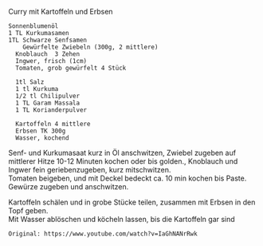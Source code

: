 Curry mit Kartoffeln und Erbsen


    Sonnenblumenöl 
    1 TL Kurkumasamen 
    1TL Schwarze Senfsamen 
        Gewürfelte Zwiebeln (300g, 2 mittlere)
      Knoblauch  3 Zehen
      Ingwer, frisch (1cm)
      Tomaten, grob gewürfelt 4 Stück
      
      1tl Salz
      1 tl Kurkuma
      1/2 tl Chilipulver
      1 TL Garam Massala
      1 TL Korianderpulver
      
      Kartoffeln 4 mittlere
      Erbsen TK 300g 
      Wasser, kochend
      
    
   Senf- und Kurkumasaat kurz in Öl anschwitzen, Zwiebel zugeben auf mittlerer Hitze 10-12 Minuten kochen oder bis golden.,
   Knoblauch und Ingwer fein geriebenzugeben, kurz mitschwitzen.  
   Tomaten beigeben, und mit Deckel bedeckt ca. 10 min kochen bis Paste. Gewürze zugeben und anschwitzen.
   
   Kartoffeln schälen und in grobe Stücke teilen, zusammen mit Erbsen in den Topf geben.  
   Mit Wasser ablöschen und köcheln lassen, bis die Kartoffeln gar sind
   
   
    
    Original: https://www.youtube.com/watch?v=IaGhNANrRwk
    
    
    
    
